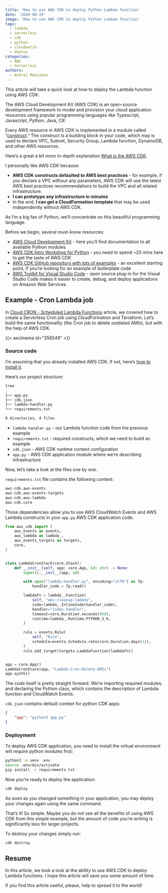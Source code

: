 ```yaml
---
title: 'How to use AWS CDK to deploy Python Lambda function'
date: '2020-08-29'
image: 'How to use AWS CDK to deploy Python Lambda function'
tags:
  - lambda
  - serverless
  - cdk
  - python
  - cloudwatch
  - deploy
categories:
  - AWS
  - Serverless
authors:
  - Andrei Maksimov
---
```


This article will take a quick look at how to deploy the Lambda function using AWS CDK.

The AWS Cloud Development Kit (AWS CDK) is an open-source development framework to model and provision your cloud application resources using popular programming languages like Typescript, Javascript, Python, Java, C#.

Every AWS resource in AWS CDK is implemented in a module called “[construct](https://docs.aws.amazon.com/cdk/latest/guide/constructs.html).” The construct is a building block in your code, which may is used to declare VPC, Subnet, Security Group, Lambda function, DynamoDB, and other AWS resources.

Here’s a great a bit more in-depth explanation [What is the AWS CDK](https://docs.aws.amazon.com/cdk/latest/guide/home.html).

I personally like AWS CDK because:

* **AWS CDK constructs defaulted to AWS best practices** - for example, if you declare a VPC without any parameters, AWS CDK will use the latest AWS best practices recommendations to build the VPC and all related infrastructure.
* **I can prototype any infrastructure in minutes**
* In the end, **I can get a CloudFormation template** that may be used independently without AWS CDK.

As I’m a big fan of Python, we’ll concentrate on this beautiful programming language.

Before we begin, several must-know resources:

* [AWS Cloud Development Kit](https://docs.aws.amazon.com/cdk/api/latest/python/index.html) - here you’ll find documentation to all available Python modules
* [AWS CDK Intro Workshop for Python](https://cdkworkshop.com/30-python.html) - you need to spend ~20 mins here to get the taste of AWS CDK
* [AWS CDK GitHub repository with lots of examples](https://github.com/aws-samples/aws-cdk-examples/tree/master/python) - an excellent starting point, if you’re looking for an example of boilerplate code
* [AWS Toolkit for Visual Studio Code](https://aws.amazon.com/visualstudiocode/) - open source plug-in for the Visual Studio Code makes it easier to create, debug, and deploy applications on Amazon Web Services.

## Example - Cron Lambda job

In [Cloud CRON - Scheduled Lambda Functions](https://hands-on.cloud/cloud-cron-scheduled-lambda-functions/) article, we covered how to create a Serverless Cron job using CloudFormation and Terraform. Let’s build the same functionality (the Cron job to delete outdated AMIs), but with the help of AWS CDK.

{{< asciinema id="356549" >}}

### Source code

I’m assuming that you already installed AWS CDK. If not, here’s [how to install it](https://docs.aws.amazon.com/cdk/latest/guide/cli.html).

Here’s our project structure:

```sh
tree
.
├── app.py
├── cdk.json
├── lambda-handler.py
└── requirements.txt

0 directories, 4 files
```

* `lambda-handler.py` - our Lambda function code from the previous example
* `requirements.txt` - required constructs, which we need to build an example
* `cdk.json` - AWS CDK runtime context configuration
* `app.py` - AWS CDK application module where we’re describing infrastructure

Now, let’s take a look at the files one by one.

`requirements.txt` file contains the following content:

```txt
aws-cdk.aws-events
aws-cdk.aws-events-targets
aws-cdk.aws-lambda
aws-cdk.core
```

Those dependencies allow you to use AWS CloudWatch Events and AWS Lambda constructs in your `app.py` AWS CDK application code.

```py
from aws_cdk import (
    aws_events as events,
    aws_lambda as lambda_,
    aws_events_targets as targets,
    core,
)


class LambdaCronStack(core.Stack):
    def __init__(self, app: core.App, id: str) -> None:
        super().__init__(app, id)

        with open("lambda-handler.py", encoding="utf8") as fp:
            handler_code = fp.read()

        lambdaFn = lambda_.Function(
            self, "ami-cleanup-lambda",
            code=lambda_.InlineCode(handler_code),
            handler="index.handler",
            timeout=core.Duration.seconds(900),
            runtime=lambda_.Runtime.PYTHON_3_6,
        )

        rule = events.Rule(
            self, "Rule",
            schedule=events.Schedule.rate(core.Duration.days(1)),
        )
        rule.add_target(targets.LambdaFunction(lambdaFn))


app = core.App()
LambdaCronStack(app, "Lambda-Cron-Delete-AMIs")
app.synth()
```

The code itself is pretty straight forward. We’re importing required modules, and declaring the Python class, which contains the description of Lambda function and CloudWatch Events.

`cdk.json` contains default context for python CDK apps:

```json
{
    "app": "python3 app.py"
}
```

### Deployment

To deploy AWS CDK application, you need to install the virtual environment will require python modules first:

```sh
python3 -m venv .env
source .env/bin/activate
pip install -r requirements.txt
```

Now you’re ready to deploy the application:

```sh
cdk deploy
```

As soon as you changed something in your application, you may deploy your changes again using the same command.

That’s it! So simple. Maybe you do not see all the benefits of using AWS CDK from this simple example, but the amount of code you’re writing is significantly less for larger projects.

To destroy your changes simply run:

```sh
cdk destroy
```

## Resume

In this article, we took a look at the ability to use AWS CDK to deploy Lambda functions. I hope this article will save you some amount of time.

If you find this article useful, please, help to spread it to the world!
